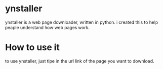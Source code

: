 # ynstaller
ynstaller is a web page downloader, written in python.
i created this to help peaple understand how web pages work.

# How to use it
to use ynstaller, just tipe in the url link of the page you want to download.
